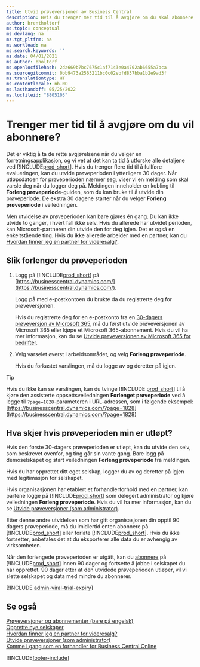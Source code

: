 ```yaml
---
title: Utvid prøveversjonen av Business Central
description: Hvis du trenger mer tid til å avgjøre om du skal abonnere på Dynamics 365 Business Central, kan du utvide prøveversjonen én gang. Finn ut mer om alternativene.
author: brentholtorf
ms.topic: conceptual
ms.devlang: na
ms.tgt_pltfrm: na
ms.workload: na
ms.search.keywords: ''
ms.date: 04/01/2021
ms.author: bholtorf
ms.openlocfilehash: 2da669b7bc7675c1af7143e0a4702ab6655a7bca
ms.sourcegitcommit: 0bb9473a2563211bc0c02ebfd837bba1b2e9ad3f
ms.translationtype: HT
ms.contentlocale: nb-NO
ms.lasthandoff: 05/25/2022
ms.locfileid: "8805103"
---
```

# <a name="need-more-time-to-decide-whether-to-subscribe"></a>Trenger mer tid til å avgjøre om du vil abonnere?

Det er viktig å ta de rette avgjørelsene når du velger en forretningsapplikasjon, og vi vet at det kan ta tid å utforske alle detaljene ved [!INCLUDE[prod_short](includes/prod_short.md)]. Hvis du trenger flere tid til å fullføre evalueringen, kan du utvide prøveperioden i ytterligere 30 dager. Når utløpsdatoen for prøveperioden nærmer seg, viser vi en melding som skal varsle deg når du logger deg på. Meldingen inneholder en kobling til **Forleng prøveperiode**-guiden, som du kan bruke til å utvide din prøveperiode. De ekstra 30 dagene starter når du velger **Forleng prøveperiode** i veiledningen.

Men utvidelse av prøveperioden kan bare gjøres én gang. Du kan ikke utvide to ganger, i hvert fall ikke selv. Hvis du allerede har utvidet perioden, kan Microsoft-partneren din utvide den for deg igjen. Det er også en enkeltstående ting. Hvis du ikke allerede arbeider med en partner, kan du [Hvordan finner jeg en partner for videresalg?](/dynamics365/business-central/across-faq#findpartner).  

## <a name="to-extend-your-trial-period"></a>Slik forlenger du prøveperioden

1. Logg på [!INCLUDE[prod_short](includes/prod_short.md)] på [https://businesscentral.dynamics.com/](https://businesscentral.dynamics.com/).

    Logg på med e-postkontoen du brukte da du registrerte deg for prøveversjonen.  

    Hvis du registrerte deg for en e-postkonto fra en [30-dagers prøveversjon av Microsoft 365](/microsoft-365/commerce/sign-up-for-office-365-trial), må du først utvide prøveversjonen av Microsoft 365 eller kjøpe et Microsoft 365-abonnement. Hvis du vil ha mer informasjon, kan du se [Utvide prøveversjonen av Microsoft 365 for bedrifter](/microsoft-365/commerce/extend-your-trial).
2. Velg varselet øverst i arbeidsområdet, og velg **Forleng prøveperiode**.

    Hvis du forkastet varslingen, må du logge av og deretter på igjen.

> [!TIP]
> Hvis du ikke kan se varslingen, kan du tvinge [!INCLUDE [prod_short](includes/prod_short.md)] til å kjøre den assisterte oppsettsveiledningen **Forlenget prøveperiode** ved å legge til ```?page=1828```-parameteren i URL-adressen, som i følgende eksempel: [https://businesscentral.dynamics.com/?page=1828](https://businesscentral.dynamics.com/?page=1828)

## <a name="what-happens-if-my-trial-period-is-expired"></a>Hva skjer hvis prøveperioden min er utløpt?

Hvis den første 30-dagers prøveperioden er utløpt, kan du utvide den selv, som beskrevet ovenfor, og ting går sin vante gang. Bare logg på demoselskapet og start veiledningen **Forleng prøveperiode** fra meldingen.  

Hvis du har opprettet ditt eget selskap, logger du av og deretter på igjen med legitimasjon for selskapet.  

Hvis organisasjonen har etablert et forhandlerforhold med en partner, kan partene logge på [!INCLUDE[prod_short](includes/prod_short.md)] som delegert administrator og kjøre veiledningen **Forleng prøveperiode**. Hvis du vil ha mer informasjon, kan du se [Utvide prøveversjoner (som administrator)](/dynamics365/business-central/dev-itpro/administration/tenant-administration#extending-trials).  

Etter denne andre utvidelsen som har gitt organisasjonen din opptil 90 dagers prøveperiode, må du imidlertid enten abonnere på [!INCLUDE[prod_short](includes/prod_short.md)] eller forlate [!INCLUDE[prod_short](includes/prod_short.md)]. Hvis du ikke fortsetter, anbefales det at du eksporterer alle data du er avhengig av virksomheten.

Når den forlengede prøveperioden er utgått, kan du [abonnere](https://go.microsoft.com/fwlink/?linkid=828659) på [!INCLUDE[prod_short](includes/prod_short.md)] innen 90 dager og fortsette å jobbe i selskapet du har opprettet. 90 dager etter at den utvidede prøveperioden utløper, vil vi slette selskapet og data med mindre du abonnerer.  

[!INCLUDE [admin-viral-trial-expiry](includes/admin-viral-trial-expiry.md)]

## <a name="see-also"></a>Se også

[Prøveversjoner og abonnementer (bare på engelsk)](/dynamics365/business-central/dev-itpro/administration/trials-subscriptions?toc=/dynamics365/business-central/toc.json)  
[Opprette nye selskaper](about-new-company.md)  
[Hvordan finner jeg en partner for videresalg?](/dynamics365/business-central/across-faq#findpartner)  
[Utvide prøveversjoner (som administrator)](/dynamics365/business-central/dev-itpro/administration/tenant-administration#extending-trials)  
[Komme i gang som en forhandler for Business Central Online](/dynamics365/business-central/dev-itpro/administration/get-started-online)  


[!INCLUDE[footer-include](includes/footer-banner.md)]